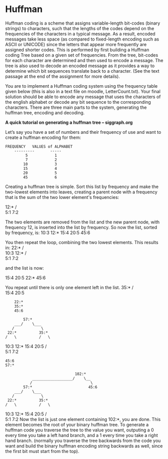 #  Huffman 

Huffman coding is a scheme that assigns variable-length bit-codes (binary strings) to characters, such that the lengths of the codes depend on the frequencies of the characters in a typical message. As a result, encoded messages take less space (as compared to fixed-length encoding such as ASCII or UNICODE) since the letters that appear more frequently are assigned shorter codes. This is performed by first building a Huffman coding Tree based on a given set of frequencies. From the tree, bit-codes for each character are determined and then used to encode a message. The tree is also used to decode an encoded message as it provides a way to determine which bit sequences translate back to a character. (See the text passage at the end of the assignment for more details).

You are to implement a Huffman coding system using the frequency table given below (this is also in a text file on moodle, LetterCount.txt). Your final solution should be able to encode any message that uses the characters of the english alphabet or decode any bit sequence to the corresponding characters. There are three main parts to the system, generating the huffman tree, encoding and decoding.

**A quick tutorial on generating a huffman tree – siggraph.org**

Let’s say you have a set of numbers and their frequency of use and want to create a huffman encoding for them:
 
	FREQUENCY	VALUES of ALPHABET
        ---------       -----
       	     5            1
             7            2
            10            3
            15            4
            20            5
            45            6
	    
Creating a huffman tree is simple. Sort this list by frequency and make the two-lowest elements into leaves, creating a parent node with a frequency that is the sum of the two lower element's frequencies: 

12:*
/  \
5:1   7:2

The two elements are removed from the list and the new parent node, with frequency 12, is inserted into the list by frequency. So now the list, sorted by frequency, is: 
10:3
12:*
15:4
20:5
45:6

You then repeat the loop, combining the two lowest elements. This results in: 
22:*
/   \
10:3   12:*
    /   \
  5:1   7:2
  
and the list is now: 

15:4
20:5
22:*
45:6

You repeat until there is only one element left in the list. 
    	35:*
    	/   \
      15:4  20:5

      	22:*
      	35:*
      	45:6

      	    57:*
      	___/    \___
       /            \
     22:*          35:*
    /   \          /   \
 10:3   12:*     15:4   20:5
        /   \
      5:1   7:2

	45:6
	57:*

                                   102:*
                __________________/    \__
               /                          \
      	    57:*                         45:6
      	___/    \___
       /            \
     22:*          35:*
    /   \          /   \
 10:3   12:*     15:4   20:5
        /   \
      5:1   7:2
Now the list is just one element containing 102:*, you are done. 
This element becomes the root of your binary huffman tree. To generate a huffman code you traverse the tree to the value you want, outputing a 0 every time you take a left hand branch, and a 1 every time you take a right hand branch. (normally you traverse the tree backwards from the code you want and build the binary huffman encoding string backwards as well, since the first bit must start from the top). 




